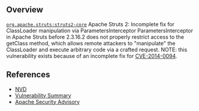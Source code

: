 ## Overview
[`org.apache.struts:struts2-core`](http://search.maven.org/#search%7Cga%7C1%7Ca%3A%22struts2-core%22)
Apache Struts 2: Incomplete fix for ClassLoader manipulation via ParametersInterceptor
ParametersInterceptor in Apache Struts before 2.3.16.2 does not properly restrict access to the getClass method, which allows remote attackers to "manipulate" the ClassLoader and execute arbitrary code via a crafted request.  NOTE: this vulnerability exists because of an incomplete fix for [CVE-2014-0094](https://snyk.io/vuln/SNYK-JAVA-ORGAPACHESTRUTS-30053).

## References
- [NVD](https://web.nvd.nist.gov/view/vuln/detail?vulnId=CVE-2014-0112)
- [Vulnerability Summary](http://struts.apache.org/docs/s2-021.html)
- [Apache Security Advisory](http://struts.apache.org/announce-2014.html#a20140424)

